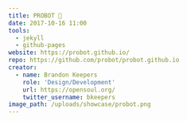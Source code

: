 ```yaml
---
title: PROBOT 🤖
date: 2017-10-16 11:00
tools:
  - jekyll
  - github-pages
website: https://probot.github.io/
repo: https://github.com/probot/probot.github.io
creator:
  - name: Brandon Keepers
    role: 'Design/Development'
    url: https://opensoul.org/
    twitter_username: bkeepers
image_path: /uploads/showcase/probot.png
---
```

